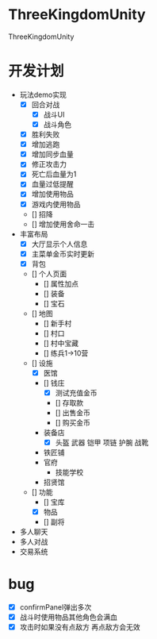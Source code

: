 # ThreeKingdomUnity
ThreeKingdomUnity
# 开发计划
- 玩法demo实现
    - [x] 回合对战
        - [x] 战斗UI
        - [x] 战斗角色
    - [x] 胜利失败
    - [x] 增加逃跑
    - [x] 增加同步血量
    - [x] 修正攻击力
    - [x] 死亡后血量为1
    - [x] 血量过低提醒
    - [x] 增加使用物品
    - [x] 游戏内使用物品
    - [] 招降
    - [] 增加使用舍命一击
- 丰富布局
    - [x] 大厅显示个人信息
    - [x] 主菜单金币实时更新
    - [x] 背包
    - [] 个人页面
        - [] 属性加点
        - [] 装备
        - [] 宝石
    - [] 地图
        - [] 新手村
        - [] 村口
        - [] 村中宝藏 
        - [] 练兵1->10营
    - [] 设施
        - [x] 医馆
        - [] 钱庄
            - [x] 测试充值金币
            - [] 存取款
            - [] 出售金币
            - [] 购买金币
        - 装备店
            - [x] 头盔 武器 铠甲 项链 护腕 战靴
        - 铁匠铺
        - 官府 
            - 技能学校
        - 招贤馆
    - [] 功能
        - [] 宝库
        - [x] 物品
        - [] 副将
- 多人聊天
- 多人对战
- 交易系统


# bug
- [x] confirmPanel弹出多次
- [x] 战斗时使用物品其他角色会满血
- [x] 攻击时如果没有点敌方 再点敌方会无效